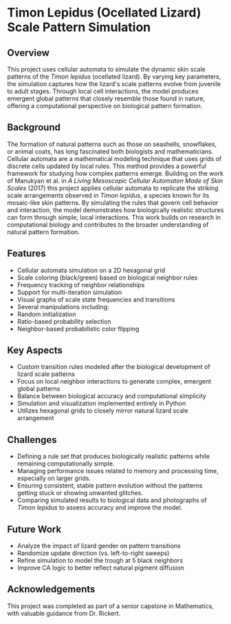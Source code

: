 # Timon Lepidus (Ocellated Lizard) Scale Pattern Simulation

## Overview
This project uses cellular automata to simulate the dynamic skin scale patterns of the *Timon lepidus* (ocellated lizard). By varying key parameters, the simulation captures how the lizard's scale patterns evolve from juvenile to adult stages. Through local cell interactions, the model produces emergent global patterns that closely resemble those found in nature, offering a computational perspective on biological pattern formation. 

## Background
The formation of natural patterns such as those on seashells, snowflakes, or animal coats, has long fascinated both biologists and mathematicians. Cellular automata are a mathematical modeling technique that uses grids of discrete cells updated by local rules. This method provides a powerful framework for studying how complex patterns emerge. Building on the work of Manukyan et al. in *A Living Mesoscopic Cellular Automaton Made of Skin Scales* (2017) this project applies cellular automata to replicate the striking scale arrangements observed in *Timon lepidus*, a species known for its mosaic-like skin patterns. By simulating the rules that govern cell behavior and interaction, the model demonstrates how biologically realistic structures can form through simple, local interactions. This work builds on research in computational biology and contributes to the broader understanding of natural pattern formation. 

## Features
 - Cellular automata simulation on a 2D hexagonal grid
 - Scale coloring (black/green) based on biological neighbor rules
 - Frequency tracking of neighbor relationships
 - Support for multi-iteration simulation
 - Visual graphs of scale state frequencies and transitions
 - Several manipulations including:
  - Random initialization
  - Ratio-based probability selection
  - Neighbor-based probabilistic color flipping

## Key Aspects
 - Custom transition rules modeled after the biological development of lizard scale patterns
 - Focus on local neighbor interactions to generate complex, emergent global patterns
 - Balance between biological accuracy and computational simplicity
 - Simulation and visualization implemented entirely in Python
 - Utilizes hexagonal grids to closely mirror natural lizard scale arrangement

## Challenges
 - Defining a rule set that produces biologically realistic patterns while remaining computationally simple.
 - Managing performance issues related to memory and processing time, especially on larger grids.
 - Ensuring consistent, stable pattern evolution without the patterns getting stuck or showing unwanted glitches. 
 - Comparing simulated results to biological data and photographs of *Timon lepidus* to assess accuracy and improve the model.

## Future Work
 - Analyze the impact of lizard gender on pattern transitions
 - Randomize update direction (vs. left-to-right sweeps)
 - Refine simulation to model the trough at 5 black neighbors
 - Improve CA logic to better reflect natural pigment diffusion

## Acknowledgements
This project was completed as part of a senior capstone in Mathematics, with valuable guidance from Dr. Rickert.
